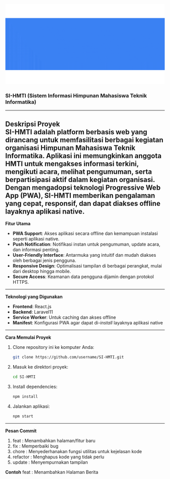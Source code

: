 [![MasterHead](https://github.com/aryddntaabbss/SI-HMTI/blob/main-V.2.0.0/src/assets/img/banner.gif)](https://hmti.unkhair.ac.id/)
### SI-HMTI (Sistem Informasi Himpunan Mahasiswa Teknik Informatika)
---
**Deskripsi Proyek**  
SI-HMTI adalah platform berbasis web yang dirancang untuk memfasilitasi berbagai kegiatan organisasi Himpunan Mahasiswa Teknik Informatika. Aplikasi ini memungkinkan anggota HMTI untuk mengakses informasi terkini, mengikuti acara, melihat pengumuman, serta berpartisipasi aktif dalam kegiatan organisasi. Dengan mengadopsi teknologi Progressive Web App (PWA), SI-HMTI memberikan pengalaman yang cepat, responsif, dan dapat diakses offline layaknya aplikasi native.
---
**Fitur Utama**
- **PWA Support**: Akses aplikasi secara offline dan kemampuan instalasi seperti aplikasi native.
- **Push Notification**: Notifikasi instan untuk pengumuman, update acara, dan informasi penting.
- **User-Friendly Interface**: Antarmuka yang intuitif dan mudah diakses oleh berbagai jenis pengguna.
- **Responsive Design**: Optimalisasi tampilan di berbagai perangkat, mulai dari desktop hingga mobile.
- **Secure Access**: Keamanan data pengguna dijamin dengan protokol HTTPS.
---
**Teknologi yang Digunakan**
- **Frontend**: React.js
- **Backend**: Laravel11
- **Service Worker**: Untuk caching dan akses offline
- **Manifest**: Konfigurasi PWA agar dapat di-*install* layaknya aplikasi native

---

**Cara Memulai Proyek**
1. Clone repository ini ke komputer Anda:
   ```bash
   git clone https://github.com/username/SI-HMTI.git
   ```
2. Masuk ke direktori proyek:
   ```bash
   cd SI-HMTI
   ```
3. Install dependencies:
   ```bash
   npm install
   ```
4. Jalankan aplikasi:
   ```bash
   npm start
   ```
---
**Pesan Commit**

1. feat : Menambahkan halaman/fitur baru
2. fix : Memperbaiki bug
3. chore : Menyederhanakan fungsi utilitas untuk kejelasan kode
4. refactor : Menghapus kode yang tidak perlu
5. update : Menyempurnakan tampilan

**Contoh** 
feat : Menambahkan Halaman Berita

